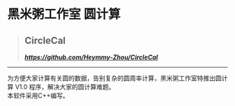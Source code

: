 # 黑米粥工作室 圆计算  
> ## CircleCal  
> **_https://github.com/Heymmy-Zhou/CircleCal_**  
***
为方便大家计算有关圆的数据，告别复杂的圆周率计算，黑米粥工作室特推出圆计算 V1.0 程序，解决大家的圆计算难题。  
本软件采用C++编写。
